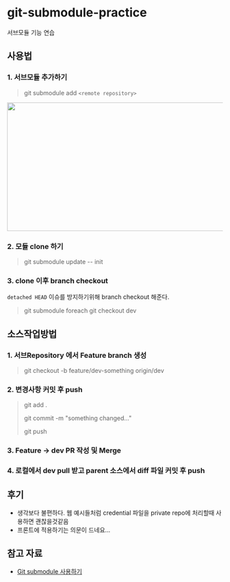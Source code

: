 # git-submodule-practice

서브모듈 기능 연습

## 사용법

### 1. 서브모듈 추가하기

> git submodule add `<remote repository>`

<img src="https://github.com/JungHoe/git-submodule-practice/assets/51188350/c2c36a78-95c4-45c9-b484-9d954b35cc60" width="1200" height="300"/>

### 2. 모듈 clone 하기

> git submodule update -- init

### 3. clone 이후 branch checkout

`detached HEAD` 이슈를 방지하기위해 branch checkout 해준다.

> git submodule foreach git checkout dev

## 소스작업방법

### 1. 서브Repository 에서 Feature branch 생성

> git checkout -b feature/dev-something origin/dev

### 2. 변경사항 커밋 후 push

> git add .
>
> git commit -m "something changed..."
>
> git push

### 3. Feature -> dev PR 작성 및 Merge

### 4. 로컬에서 dev pull 받고 parent 소스에서 diff 파일 커밋 후 push

## 후기

- 생각보다 불편하다. 웹 예시들처럼 credential 파일을 private repo에 처리할때 사용하면 괜찮을것같음
- 프론트에 적용하기는 의문이 드네요...

## 참고 자료

- [Git submodule 사용하기](https://pinedance.github.io/blog/2019/05/28/Git-Submodule)
